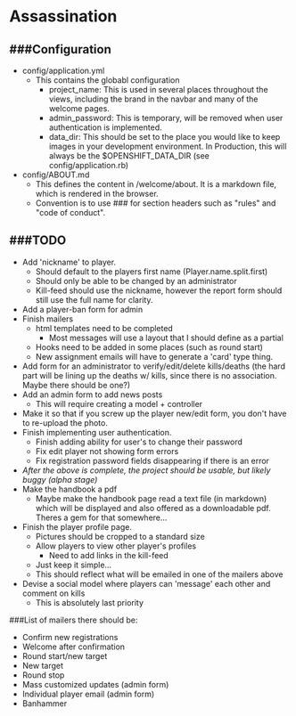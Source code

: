 # Assassination #
###Configuration
-------------------
- config/application.yml
  - This contains the globabl configuration
    - project_name: This is used in several places throughout the views, including the brand in the navbar and many of the welcome pages.
    - admin_password: This is temporary, will be removed when user authentication is implemented.
    - data_dir: This should be set to the place you would like to keep images in your development environment. In Production, this will always be the $OPENSHIFT_DATA_DIR (see config/application.rb)
- config/ABOUT.md
  - This defines the content in /welcome/about. It is a markdown file, which is rendered in the browser. 
  - Convention is to use ### for section headers such as "rules" and "code of conduct".

###TODO
------------------
- Add 'nickname' to player.
  - Should default to the players first name (Player.name.split.first)
  - Should only be able to be changed by an administrator
  - Kill-feed should use the nickname, however the report form should still use the full name for clarity.
- Add a player-ban form for admin
- Finish mailers
  - html templates need to be completed
    - Most messages will use a layout that I should define as a partial
  - Hooks need to be added in some places (such as round start)
  - New assignment emails will have to generate a 'card' type thing.
- Add form for an administrator to verify/edit/delete kills/deaths (the hard part will be lining up the deaths w/ kills, since there is no association. Maybe there should be one?)
- Add an admin form to add news posts
  - This will require creating a model + controller
- Make it so that if you screw up the player new/edit form, you don't have to re-upload the photo.
- Finish implementing user authentication.
  - Finish adding ability for user's to change their password
  - Fix edit player not showing form errors
  - Fix registration password fields disappearing if there is an error
- *After the above is complete, the project should be usable, but likely buggy (alpha stage)*
- Make the handbook a pdf
  - Maybe make the handbook page read a text file (in markdown) which will be displayed and also offered as a downloadable pdf. Theres a gem for that somewhere...
- Finish the player profile page.
  - Pictures should be cropped to a standard size
  - Allow players to view other player's profiles
    - Need to add links in the kill-feed
  - Just keep it simple...
  - This should reflect what will be emailed in one of the mailers above
- Devise a social model where players can 'message' each other and comment on kills
  - This is absolutely last priority

###List of mailers there should be:
- Confirm new registrations
- Welcome after confirmation
- Round start/new target
- New target
- Round stop
- Mass customized updates (admin form)
- Individual player email (admin form)
- Banhammer
